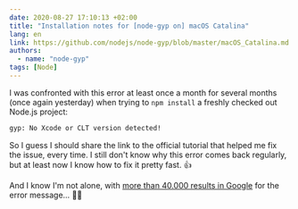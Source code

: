 ```yaml
---
date: 2020-08-27 17:10:13 +02:00
title: "Installation notes for [node-gyp on] macOS Catalina"
lang: en
link: https://github.com/nodejs/node-gyp/blob/master/macOS_Catalina.md
authors:
  - name: "node-gyp"
tags: [Node]
---
```


I was confronted with this error at least once a month for several months (once again yesterday) when trying to `npm install` a freshly checked out Node.js project:

```bash
gyp: No Xcode or CLT version detected!
```

So I guess I should share the link to the official tutorial that helped me fix the issue, every time. I still don't know why this error comes back regularly, but at least now I know how to fix it pretty fast. 👍

And I know I'm not alone, with [more than 40.000 results in Google](https://www.google.com/search?q="gyp%3A+No+Xcode+or+CLT+version+detected!") for the error message… 🤷‍♂️
